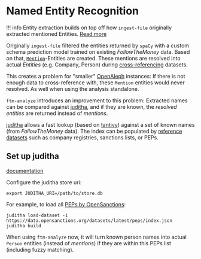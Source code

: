 # Named Entity Recognition

!!! info
    Entity extraction builds on top off how `ingest-file` originally extracted mentioned Entities. [Read more](https://docs.aleph.occrp.org/developers/explanation/entity-extraction/)

Originally `ingest-file` filtered the entities returned by `spaCy` with a custom schema prediction model trained on existing _FollowTheMoney_ data. Based on that, [`Mention`](https://followthemoney.tech/explorer/schemata/Mention/)-Entities are created. These mentions are resolved into actual _Entities_ (e.g. Company, Person) during [cross-referencing](https://openaleph.org/docs/user-guide/103/cross-reference/) datasets.

This creates a problem for "smaller" [OpenAleph](https://openaleph.org) instances: If there is not enough data to cross-reference with, these `Mention` entities would never resolved. As well when using the analysis standalone.

`ftm-analyze` introduces an improvement to this problem: Extracted names can be compared against [juditha](https://github.com/dataresearchcenter/juditha), and if they are known, the _resolved entities_ are returned instead of _mentions_.

[juditha](https://github.com/dataresearchcenter/juditha) allows a fast lookup (based on [tantivy](https://github.com/quickwit-oss/tantivy/)) against a set of known names (from _FollowTheMoney_ data). The index can be populated by [reference datasets](https://dataresearchcenter.org/library) such as company registries, sanctions lists, or PEPs.

## Set up juditha

[documentation](https://github.com/dataresearchcenter/juditha/)

Configure the juditha store uri:

    export JUDITHA_URI=/path/to/store.db

For example, to load all [PEPs by OpenSanctions](https://www.opensanctions.org/datasets/peps/):

    juditha load-dataset -i https://data.opensanctions.org/datasets/latest/peps/index.json
    juditha build

When using `ftm-analyze` now, it will turn known person names into actual `Person` entities (instead of _mentions_) if they are within this PEPs list (including fuzzy matching).

